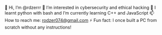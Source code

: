 👋 Hi, I’m @rdzerrr
👀 I’m interested in cybersecurity and ethical hacking
🌱 I learnt python with bash and I’m currently learning C++ and JavaScript
📫 How to reach me: rodzer074@gmail.com
⚡ Fun fact: I once built a PC from scratch without any instructions!

<!---
rdzerrr/rdzerrr is a ✨ special ✨ repository because its `README.md` (this file) appears on your GitHub profile.
You can click the Preview link to take a look at your changes.
--->
